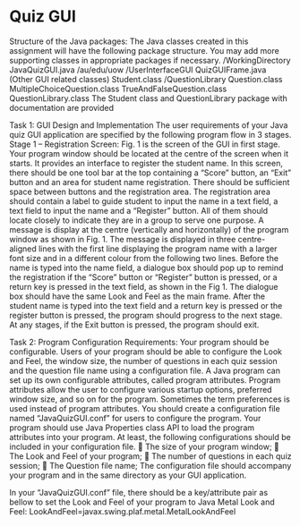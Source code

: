Quiz GUI
=====================
Structure of the Java packages:
The Java classes created in this assignment will have the following package structure. You may add more supporting classes in appropriate packages if necessary.
/WorkingDirectory
JavaQuizGUI.java
/au/edu/uow
/UserInterfaceGUI
QuizGUIFrame.java
(Other GUI related classes)
Student.class
/QuestionLibrary
Question.class
MultipleChoiceQuestion.class
TrueAndFalseQuestion.class
QuestionLibrary.class
The Student class and QuestionLibrary package with documentation are provided

Task 1: GUI Design and Implementation
The user requirements of your Java quiz GUI application are specified by the following program flow in 3 stages.
Stage 1 – Registration Screen:
Fig. 1 is the screen of the GUI in first stage. Your program window should be located at the centre of the screen when it starts. It provides an interface to register the student name. In this screen, there should be one tool bar at the top containing a “Score” button, an “Exit” button and an area for student name registration. There should be sufficient space between buttons and the registration area. The registration area should contain a label to guide student to input the name in a text field, a text field to input the name and a “Register” button. All of them should locate closely to indicate they are in a group to serve one purpose.
A message is display at the centre (vertically and horizontally) of the program window as shown in Fig. 1. The message is displayed in three centre-aligned lines with the first line displaying the program name with a larger font size and in a different colour from the following two lines.
Before the name is typed into the name field, a dialogue box should pop up to remind the registration if the “Score” button or “Register” button is pressed, or a return key is pressed in the text field, as shown in the Fig 1. The dialogue box should have the same Look and Feel as the main frame.
After the student name is typed into the text field and a return key is pressed or the register button is pressed, the program should progress to the next stage.
At any stages, if the Exit button is pressed, the program should exit.

Task 2: Program Configuration
Requirements:
Your program should be configurable. Users of your program should be able to configure the Look and Feel, the window size, the number of questions in each quiz session and the question file name using a configuration file.
A Java program can set up its own configurable attributes, called program attributes. Program attributes allow the user to configure various startup options, preferred window size, and so on for the program. Sometimes the term preferences is used instead of program attributes.
You should create a configuration file named “JavaQuizGUI.conf” for users to configure the program. Your program should use Java Properties class API to load the program attributes into your program. At least, the following configurations should be included in your configuration file.
 The size of your program window;
 The Look and Feel of your program;
 The number of questions in each quiz session;
 The Question file name;
The configuration file should accompany your program and in the same directory as your GUI application.

In your “JavaQuizGUI.conf” file, there should be a key/attribute pair as bellow to set the Look and Feel of your program to Java Metal Look and Feel:
LookAndFeel=javax.swing.plaf.metal.MetalLookAndFeel
